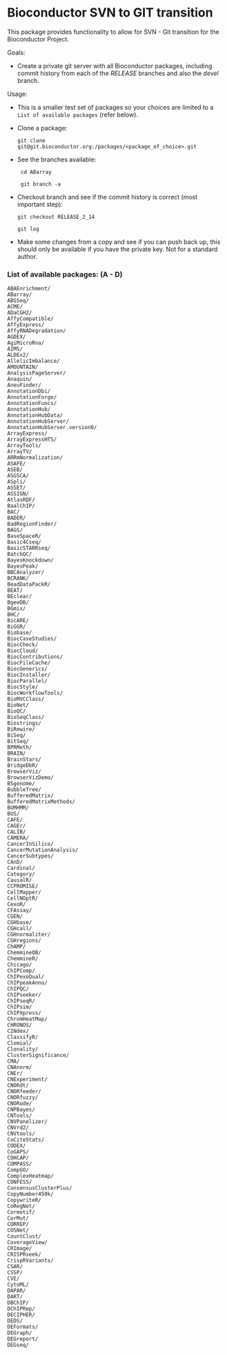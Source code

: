 # Bioconductor SVN to GIT transition

This package provides functionality to allow for SVN - Git transition for
the Bioconductor Project.

Goals:
* Create a private git server with all Bioconductor packages, including commit
  history from each of the _RELEASE_ branches and also the _devel_ branch.

Usage:
* This is a smaller test set of packages so your choices
are limited to a `List of available packages` (refer below).

* Clone a package:

  `git clone git@git.bioconductor.org:/packages/<package_of_choice>.git`

* See the branches available:

  ` cd ABarray`

  ` git branch -a`

* Checkout branch and see if the commit history is correct (most important step):

  `git checkout RELEASE_2_14`

  `git log`

* Make some changes from a copy and see if you can push back up, this should only be available if you have the private key. Not for a standard author.


### List of available packages: (A - D)
```
ABAEnrichment/
ABarray/
ABSSeq/
ACME/
ADaCGH2/
AffyCompatible/
AffyExpress/
AffyRNADegradation/
AGDEX/
AgiMicroRna/
AIMS/
ALDEx2/
AllelicImbalance/
AMOUNTAIN/
AnalysisPageServer/
Anaquin/
AneuFinder/
AnnotationDbi/
AnnotationForge/
AnnotationFuncs/
AnnotationHub/
AnnotationHubData/
AnnotationHubServer/
AnnotationHubServer.version0/
ArrayExpress/
ArrayExpressHTS/
ArrayTools/
ArrayTV/
ARRmNormalization/
ASAFE/
ASEB/
ASGSCA/
ASpli/
ASSET/
ASSIGN/
AtlasRDF/
BaalChIP/
BAC/
BADER/
BadRegionFinder/
BAGS/
BaseSpaceR/
Basic4Cseq/
BasicSTARRseq/
BatchQC/
BayesKnockdown/
BayesPeak/
BBCAnalyzer/
BCRANK/
BeadDataPackR/
BEAT/
BEclear/
BgeeDB/
BGmix/
BHC/
BicARE/
BiGGR/
Biobase/
BiocCaseStudies/
BiocCheck/
BiocCloud/
BiocContributions/
BiocFileCache/
BiocGenerics/
BiocInstaller/
BiocParallel/
BiocStyle/
BiocWorkflowTools/
BioMVCClass/
BioNet/
BioQC/
BioSeqClass/
Biostrings/
BiRewire/
BiSeq/
BitSeq/
BPRMeth/
BRAIN/
BrainStars/
BridgeDbR/
BrowserViz/
BrowserVizDemo/
BSgenome/
BubbleTree/
BufferedMatrix/
BufferedMatrixMethods/
BUMHMM/
BUS/
CAFE/
CAGEr/
CALIB/
CAMERA/
CancerInSilico/
CancerMutationAnalysis/
CancerSubtypes/
CAnD/
Cardinal/
Category/
CausalR/
CCPROMISE/
CellMapper/
CellNOptR/
CexoR/
CFAssay/
CGEN/
CGHbase/
CGHcall/
CGHnormaliter/
CGHregions/
ChAMP/
ChemmineOB/
ChemmineR/
Chicago/
ChIPComp/
ChIPexoQual/
ChIPpeakAnno/
ChIPQC/
ChIPseeker/
ChIPseqR/
ChIPsim/
ChIPXpress/
ChromHeatMap/
CHRONOS/
CINdex/
ClassifyR/
Clomial/
Clonality/
ClusterSignificance/
CMA/
CNAnorm/
CNEr/
CNExperiment/
CNORdt/
CNORfeeder/
CNORfuzzy/
CNORode/
CNPBayes/
CNTools/
CNVPanelizer/
CNVrd2/
CNVtools/
CoCiteStats/
CODEX/
CoGAPS/
COHCAP/
COMPASS/
CompGO/
ComplexHeatmap/
CONFESS/
ConsensusClusterPlus/
CopyNumber450k/
CopywriteR/
CoRegNet/
Cormotif/
CorMut/
CORREP/
COSNet/
CountClust/
CoverageView/
CRImage/
CRISPRseek/
CrispRVariants/
CSAR/
CSSP/
CVE/
CytoML/
DAPAR/
DART/
DBChIP/
DChIPRep/
DECIPHER/
DEDS/
DEFormats/
DEGraph/
DEGreport/
DEGseq/
```
